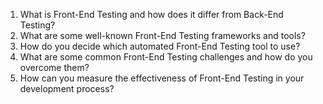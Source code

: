 

1. What is Front-End Testing and how does it differ from Back-End Testing?
2. What are some well-known Front-End Testing frameworks and tools?
3. How do you decide which automated Front-End Testing tool to use?
4. What are some common Front-End Testing challenges and how do you overcome them?
5. How can you measure the effectiveness of Front-End Testing in your development process?